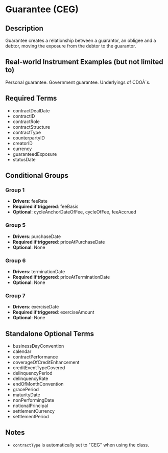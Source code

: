 # Guarantee (CEG)

## Description
Guarantee creates a relationship between a guarantor, an obligee and a debtor, moving the exposure from the debtor to the guarantor.

## Real-world Instrument Examples (but not limited to)
Personal guarantee. Government guarantee. Underlyings of CDOÂ´s.

## Required Terms
- contractDealDate
- contractID
- contractRole
- contractStructure
- contractType
- counterpartyID
- creatorID
- currency
- guaranteedExposure
- statusDate

## Conditional Groups
### Group 1
* **Drivers**: feeRate
* **Required if triggered**: feeBasis
* **Optional**: cycleAnchorDateOfFee, cycleOfFee, feeAccrued

### Group 5
* **Drivers**: purchaseDate
* **Required if triggered**: priceAtPurchaseDate
* **Optional**: None

### Group 6
* **Drivers**: terminationDate
* **Required if triggered**: priceAtTerminationDate
* **Optional**: None

### Group 7
* **Drivers**: exerciseDate
* **Required if triggered**: exerciseAmount
* **Optional**: None

## Standalone Optional Terms
- businessDayConvention
- calendar
- contractPerformance
- coverageOfCreditEnhancement
- creditEventTypeCovered
- delinquencyPeriod
- delinquencyRate
- endOfMonthConvention
- gracePeriod
- maturityDate
- nonPerformingDate
- notionalPrincipal
- settlementCurrency
- settlementPeriod

## Notes
- `contractType` is automatically set to "CEG" when using the class.
